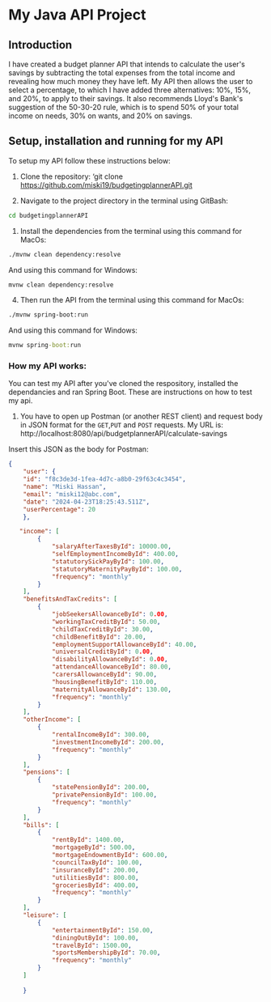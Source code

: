 # **My Java API Project**

## **Introduction**
I have created a budget planner API that intends to calculate the user's savings by subtracting the total expenses from the total income and revealing how much money they have left. My API then allows the user to select a percentage, to which I have added three alternatives: 10%, 15%, and 20%, to apply to their savings. It also recommends Lloyd's Bank's suggestion of the 50-30-20 rule, which is to spend 50% of your total income on needs, 30% on wants, and 20% on savings.


## Setup, installation and running for my API
To setup my API follow these instructions below:
1. Clone the repository: ‘git clone https://github.com/miski19/budgetingplannerAPI.git

1. Navigate to the project directory in the terminal using GitBash: 
```sh
cd budgetingplannerAPI
```
1. Install the dependencies from the terminal using this command for MacOs:

```sh
./mvnw clean dependency:resolve
```
And using this command for Windows:
```cmd
mvnw clean dependency:resolve
```
4. Then run the API from the terminal using this command for MacOs:
```sh
./mvnw spring-boot:run
```
And using this command for Windows: 
```cmd
mvnw spring-boot:run
```
### **How my API works:**
You can test my API after you've cloned the respository, installed the dependancies and ran Spring Boot. These are instructions on how to test my api.
1. You have to open up Postman (or another REST client) and request body in JSON format for the `GET`,`PUT` and `POST` requests. 
My URL is: http://localhost:8080/api/budgetplannerAPI/calculate-savings

Insert this JSON as the body for Postman: 
```JSON
{
    "user": {
    "id": "f8c3de3d-1fea-4d7c-a8b0-29f63c4c3454",
    "name": "Miski Hassan",
    "email": "miski12@abc.com",
    "date": "2024-04-23T18:25:43.511Z",
    "userPercentage": 20
    },

   "income": [
        {
            "salaryAfterTaxesById": 10000.00,
            "selfEmploymentIncomeById": 400.00,
            "statutorySickPayById": 100.00,
            "statutoryMaternityPayById": 100.00,
            "frequency": "monthly"
        }
    ],
    "benefitsAndTaxCredits": [
        {
            "jobSeekersAllowanceById": 0.00,
            "workingTaxCreditById": 50.00,
            "childTaxCreditById": 30.00,
            "childBenefitById": 20.00,
            "employmentSupportAllowanceById": 40.00,
            "universalCreditById": 0.00,
            "disabilityAllowanceById": 0.00,
            "attendanceAllowanceById": 80.00,
            "carersAllowanceById": 90.00,
            "housingBenefitById": 110.00,
            "maternityAllowanceById": 130.00,
            "frequency": "monthly"
        }
    ],
    "otherIncome": [
        {
            "rentalIncomeById": 300.00,
            "investmentIncomeById": 200.00,
            "frequency": "monthly"
        }
    ],
    "pensions": [
        {
            "statePensionById": 200.00,
            "privatePensionById": 100.00,
            "frequency": "monthly"
        }
    ],
    "bills": [
        {
            "rentById": 1400.00,
            "mortgageById": 500.00,
            "mortgageEndowmentById": 600.00,
            "councilTaxById": 100.00,
            "insuranceById": 200.00,
            "utilitiesById": 800.00,
            "groceriesById": 400.00,
            "frequency": "monthly"
        }
    ],
    "leisure": [
        {
            "entertainmentById": 150.00,
            "diningOutById": 100.00,
            "travelById": 1500.00,
            "sportsMembershipById": 70.00,
            "frequency": "monthly"
        }
    ]
   
    }
```
   








    
    





